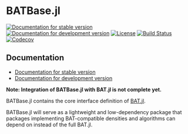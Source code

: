 # BATBase.jl

[![Documentation for stable version](https://img.shields.io/badge/docs-stable-blue.svg)](https://bat.github.io/BATBase.jl/stable)
[![Documentation for development version](https://img.shields.io/badge/docs-dev-blue.svg)](https://bat.github.io/BATBase.jl/dev)
[![License](http://img.shields.io/badge/license-MIT-brightgreen.svg?style=flat)](LICENSE.md)
[![Build Status](https://github.com/bat/BATBase.jl/workflows/CI/badge.svg?branch=master)](https://github.com/bat/BATBase.jl/actions?query=workflow%3ACI)
[![Codecov](https://codecov.io/gh/bat/BATBase.jl/branch/master/graph/badge.svg)](https://codecov.io/gh/bat/BATBase.jl)


## Documentation

* [Documentation for stable version](https://bat.github.io/BATBase.jl/stable)
* [Documentation for development version](https://bat.github.io/BATBase.jl/dev)

**Note: Integration of BATBase.jl with BAT.jl is not complete yet.**

BATBase.jl contains the core interface definition of [BAT.jl](https://github.com/bat/BAT.jl).

BATBase.jl will serve as a lightweight and low-dependency package that packages
implementing BAT-compatible densities and algorithms can depend on instead
of the full BAT.jl.
